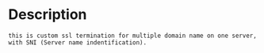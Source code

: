 # Description
	this is custom ssl termination for multiple domain name on one server, with SNI (Server name indentification).
